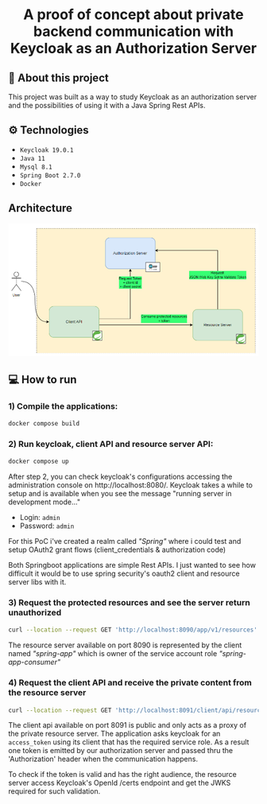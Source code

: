 <h1 align="center"> A proof of concept about private backend communication with Keycloak as an Authorization Server </h1>

## :scroll: About this project

This project was built as a way to study Keycloak as an authorization server and the possibilities of using it with a Java Spring Rest APIs.


## :gear: Technologies

- `Keycloak 19.0.1`
- `Java 11`
- `Mysql 8.1`
- `Spring Boot 2.7.0`
- `Docker`

## Architecture

![Architecture Diagram](docs/architecture.PNG)

## :computer: How to run

### 1) Compile the applications:

```bash
docker compose build
```

### 2) Run keycloak, client API and resource server API:

```bash
docker compose up
```

After step 2, you can check keycloak's configurations accessing the administration console on http://localhost:8080/. Keycloak takes a while to setup and is available when you see the message "running server in development mode..."

- Login: `admin`
- Password: `admin`

For this PoC i've created a realm called *"Spring"* where i could test and setup OAuth2 grant flows (client_credentials & authorization code)

Both Springboot applications are simple Rest APIs. I just wanted to see how difficult it would be to use spring security's oauth2 client and resource server libs with it.



### 3) Request the protected resources and see the server return unauthorized

```bash
curl --location --request GET 'http://localhost:8090/app/v1/resources' 
```

The resource server available on port 8090 is represented by the client named *"spring-app"* which is owner of the service account role *"spring-app-consumer"*

### 4) Request the client API and receive the private content from the resource server

```bash
curl --location --request GET 'http://localhost:8091/client/api/resources'
```

The client api available on port 8091 is public and only acts as a proxy of the private resource server. The application asks keycloak for an `access_token` using its client that has the required service role. As a result one token is emitted by our authorization server and passed thru the 'Authorization' header when the communication happens.

To check if the token is valid and has the right audience, the resource server access Keycloak's OpenId /certs endpoint and get the JWKS required for such validation.
